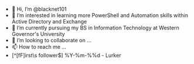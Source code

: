 - 👋 Hi, I’m @blacknet101
- 👀 I’m interested in learning more PowerShell and Automation skills within Active Directory and Exchange
- 🌱 I’m currently pursuing my BS in Information Technology at Western Governor's University
- 💞️ I’m looking to collaborate on ...
- 📫 How to reach me ...
- [^\[fF]irst\s follower$] %Y-%m-%%d - Lurker
<!---
blacknet101/blacknet101 is a ✨ special ✨ repository because its `README.md` (this file) appears on your GitHub profile.
You can click the Preview link to take a look at your changes.
--->
